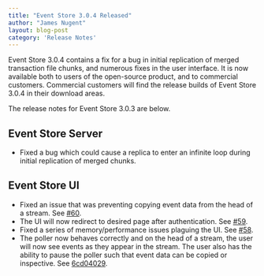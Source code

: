 ```yaml
---
title: "Event Store 3.0.4 Released"
author: "James Nugent"
layout: blog-post
category: 'Release Notes'
---
```


Event Store 3.0.4 contains a fix for a bug in initial replication of merged transaction file chunks, and numerous fixes in the user interface. It is now available both to users of the open-source product, and to commercial customers. Commercial customers will find the release builds of Event Store 3.0.4 in their download areas.

The release notes for Event Store 3.0.3 are below.

Event Store Server
------------------

- Fixed a bug which could cause a replica to enter an infinite loop during initial replication of merged chunks.

Event Store UI
-----------------

- Fixed an issue that was preventing copying event data from the head of a stream. See [#60](https://github.com/EventStore/EventStore.UI/issues/60).
- The UI will now redirect to desired page after authentication. See [#59](https://github.com/EventStore/EventStore.UI/issues/59).
- Fixed a series of memory/performance issues plaguing the UI. See [#58](https://github.com/EventStore/EventStore.UI/issues/58).
- The poller now behaves correctly and on the head of a stream, the user will now see events as they appear in the stream. The user also has the ability to pause the poller such that event data can be copied or inspective. See [6cd04029](https://github.com/EventStore/EventStore.UI/commit/6cd04029f64bd5cfadffac08500710c9f37262e8).

